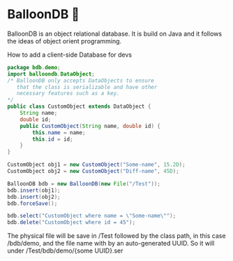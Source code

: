 # BalloonDB :balloon:

BalloonDB is an object relational database. It is build on Java and it follows the ideas of object orient programming.

How to add a client-side Database for devs


```java
package bdb.demo;
import balloondb.DataObject;
/* BalloonDB only accepts DataObjects to ensure
   that the class is serializable and have other
   necessary features such as a key.
*/
public class CustomObject extends DataObject {
	String name;
    double id;
    public CustomObject(String name, double id) {
    	this.name = name;
        this.id = id;
    }
}
```

```java
CustomObject obj1 = new CustomObject("Some-name", 15.2D);
CustomObject obj2 = new CustomObject("Diff-name", 45D);

BalloonDB bdb = new BalloonDB(new File("/Test")); 
bdb.insert(obj1);
bdb.insert(obj2);
bdb.forceSave();

bdb.select("CustomObject where name = \"Some-name\"");
bdb.delete("CustomObject where id = 45");
```
The physical file will be save in /Test followed by the class path, in this case /bdb/demo, and the file name with by an auto-generated UUID. So it will under /Test/bdb/demo/{some UUID}.ser
